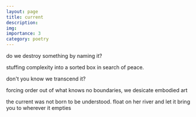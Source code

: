 ```yaml
---
layout: page
title: current
description: 
img:
importance: 3
category: poetry
---
```


do we destroy something
by naming it?

stuffing complexity
into a sorted box
in search of peace.

don't you know
we transcend it?

forcing order out
of what knows
no boundaries,
we desicate
embodied art

the current was not born
to be understood.
float on her river and let
it bring you to wherever
it empties